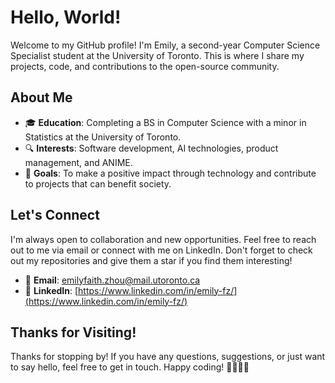 # Hello, World!

Welcome to my GitHub profile! I'm Emily, a second-year Computer Science Specialist student at the University of Toronto. This is where I share my projects, code, and contributions to the open-source community.

## About Me

- 🎓 **Education**: Completing a BS in Computer Science with a minor in Statistics at the University of Toronto.
- 🔍 **Interests**: Software development, AI technologies, product management, and ANIME.
- 🌱 **Goals**: To make a positive impact through technology and contribute to projects that can benefit society.

## Let's Connect

I'm always open to collaboration and new opportunities. Feel free to reach out to me via email or connect with me on LinkedIn. Don't forget to check out my repositories and give them a star if you find them interesting!

- 📧 **Email**: [emilyfaith.zhou@mail.utoronto.ca](mailto:emilyfaith.zhou@mail.utoronto.ca)
- 👥 **LinkedIn**: [https://www.linkedin.com/in/emily-fz/](https://www.linkedin.com/in/emily-fz/)

## Thanks for Visiting!

Thanks for stopping by! If you have any questions, suggestions, or just want to say hello, feel free to get in touch. Happy coding! 🚀👩🏻‍💻
